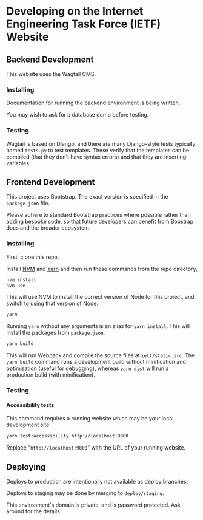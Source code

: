 # Developing on the Internet Engineering Task Force (IETF) Website

## Backend Development

This website uses the Wagtail CMS.

### Installing

Documentation for running the backend environment is being written.

You may wish to ask for a database dump before testing.

### Testing

Wagtail is based on Django, and there are many Django-style tests typically named `tests.py` to test templates. These verify that the templates can be compiled (that they don't have syntax errors) and that they are inserting variables.

## Frontend Development

This project uses Bootstrap. The exact version is specified in the `package.json` file.

Please adhere to standard Bootstrap practices where possible rather than adding bespoke code, so that future developers can benefit from Boostrap docs and the broader ecosystem.

### Installing

First, clone this repo.

Install [NVM](https://github.com/nvm-sh/nvm) and [Yarn](https://yarnpkg.com/) and then run these commands from the repo directory,

```bash
nvm install
nvm use
```

This will use NVM to install the correct version of Node for this project, and switch to using that version of Node.

```bash
yarn
```

Running `yarn` without any arguments is an alias for `yarn install`. This will install the packages from `package.json`.

```bash
yarn build
```

This will run Webpack and compile the source files at `ietf/static_src`. The `yarn build` command runs a development build without minification and optimisation (useful for debugging), whereas `yarn dist` will run a production build (with minification).

### Testing

#### Accessibility tests

This command requires a running website which may be your local development site.

```bash
yarn test:accessibility http://localhost:9000
```

Replace "`http://localhost:9000`" with the URL of your running website.

## Deploying

Deploys to production are intentionally not available as deploy branches.

Deploys to staging may be done by merging to `deploy/staging`.

This environment's domain is private, and is password protected. Ask around for the details.

